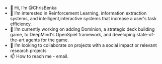 - 👋 Hi, I’m @ChrisBenka
- 👀 I’m interested in Reinforcement Learning, information extraction systems, and intelligent,interactive systems that increase a user's task efficiency. 
- 🌱 I’m currently working on adding Dominion, a strategic deck building game, to DeepMind's OpenSpiel framework, and developing state-of-the-art agents for the game. 
- 💞️ I’m looking to collaborate on projects with a social impact or relevant research projects
- 📫 How to reach me - email. 

<!---
ChrisBenka/ChrisBenka is a ✨ special ✨ repository because its `README.md` (this file) appears on your GitHub profile.
You can click the Preview link to take a look at your changes.
--->
